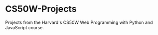 # CS50W-Projects
Projects from the Harvard's CS50W Web Programming with Python and JavaScript course.
